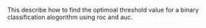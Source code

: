 This describe how to find the optimoal threshold value for a binary classification alogorithm using roc and auc.
